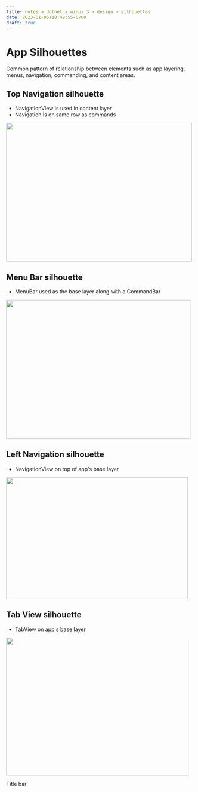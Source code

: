```yaml
---
title: notes > dotnet > winui 3 > design > silhouettes
date: 2023-01-05T18:49:55-0700
draft: true
---
```

# App Silhouettes
Common pattern of relationship between elements such as app layering, menus, navigation, commanding, and content areas.

## Top Navigation silhouette
- NavigationView is used in content layer
- Navigation is on same row as commands
<img src="media/DESIGN_Silhouettes-image1.png" style="width:5.18333in;height:3.875in" />

## Menu Bar silhouette
- MenuBar used as the base layer along with a CommandBar
<img src="media/DESIGN_Silhouettes-image2.png" style="width:5.14167in;height:3.88333in" />

## Left Navigation silhouette
- NavigationView on top of app's base layer
<img src="media/DESIGN_Silhouettes-image3.png" style="width:5.075in;height:3.40833in" />

## Tab View silhouette
- TabView on app's base layer
<img src="media/DESIGN_Silhouettes-image4.png" style="width:5.09167in;height:3.85833in" />

Title bar

